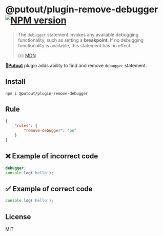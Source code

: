 # @putout/plugin-remove-debugger [![NPM version][NPMIMGURL]][NPMURL]

[NPMIMGURL]: https://img.shields.io/npm/v/@putout/plugin-remove-debugger.svg?style=flat&longCache=true
[NPMURL]: https://npmjs.org/package/@putout/plugin-remove-debugger "npm"

> The `debugger` statement invokes any available debugging functionality, such as setting a **breakpoint**. If no debugging functionality is available, this statement has no effect.
>
> (c) [MDN](https://developer.mozilla.org/en-US/docs/Web/JavaScript/Reference/Statements/debugger)

🐊[**Putout**](https://github.com/coderaiser/putout) plugin adds ability to find and remove `debugger` statement.

## Install

```
npm i @putout/plugin-remove-debugger
```

## Rule

```json
{
    "rules": {
        "remove-debugger": "on"
    }
}
```

## ❌ Example of incorrect code

```js
debugger;
console.log('hello');
```

## ✅ Example of correct code

```js
console.log('hello');
```

## License

MIT

